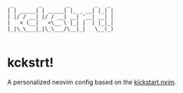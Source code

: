 ```
 _        _        _        _   _ 
| | _____| | _____| |_ _ __| |_| |
| |/ / __| |/ / __| __| '__| __| |
|   < (__|   <\__ \ |_| |  | |_|_|
|_|\_\___|_|\_\___/\__|_|   \__(_)
                                  

```

# kckstrt!

A personalized neovim config based on the [kickstart.nvim](https://github.com/nvim-lua/kickstart.nvim).


